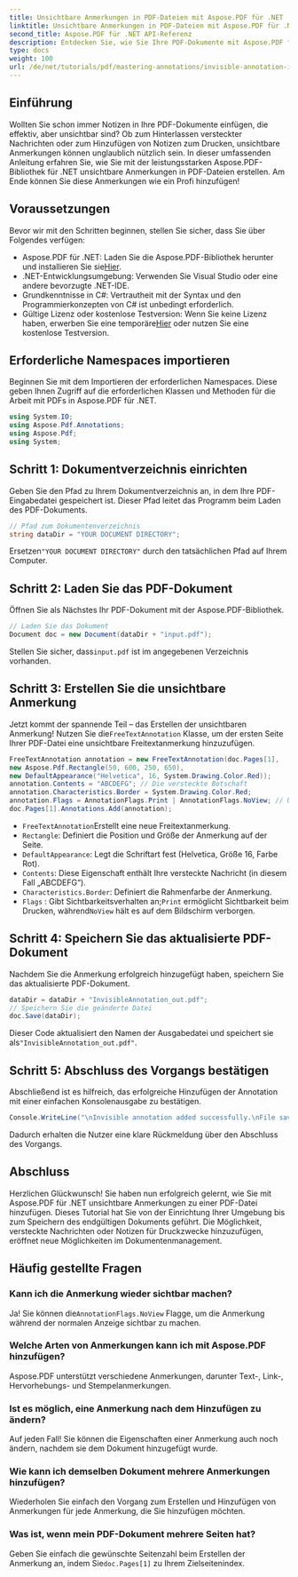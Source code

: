```yaml
---
title: Unsichtbare Anmerkungen in PDF-Dateien mit Aspose.PDF für .NET
linktitle: Unsichtbare Anmerkungen in PDF-Dateien mit Aspose.PDF für .NET
second_title: Aspose.PDF für .NET API-Referenz
description: Entdecken Sie, wie Sie Ihre PDF-Dokumente mit Aspose.PDF für .NET mit unsichtbaren Anmerkungen verbessern können. Dieses umfassende Tutorial führt Sie durch den Prozess der Erstellung effektiver und dennoch diskreter Notizen in Ihren PDFs.
type: docs
weight: 100
url: /de/net/tutorials/pdf/mastering-annotations/invisible-annotation-in-pdf-file/
---
```

## Einführung

Wollten Sie schon immer Notizen in Ihre PDF-Dokumente einfügen, die effektiv, aber unsichtbar sind? Ob zum Hinterlassen versteckter Nachrichten oder zum Hinzufügen von Notizen zum Drucken, unsichtbare Anmerkungen können unglaublich nützlich sein. In dieser umfassenden Anleitung erfahren Sie, wie Sie mit der leistungsstarken Aspose.PDF-Bibliothek für .NET unsichtbare Anmerkungen in PDF-Dateien erstellen. Am Ende können Sie diese Anmerkungen wie ein Profi hinzufügen!

## Voraussetzungen

Bevor wir mit den Schritten beginnen, stellen Sie sicher, dass Sie über Folgendes verfügen:

-  Aspose.PDF für .NET: Laden Sie die Aspose.PDF-Bibliothek herunter und installieren Sie sie[Hier](https://releases.aspose.com/pdf/net/).
- .NET-Entwicklungsumgebung: Verwenden Sie Visual Studio oder eine andere bevorzugte .NET-IDE.
- Grundkenntnisse in C#: Vertrautheit mit der Syntax und den Programmierkonzepten von C# ist unbedingt erforderlich.
-  Gültige Lizenz oder kostenlose Testversion: Wenn Sie keine Lizenz haben, erwerben Sie eine temporäre[Hier](https://purchase.aspose.com/temporary-license/) oder nutzen Sie eine kostenlose Testversion.

## Erforderliche Namespaces importieren

Beginnen Sie mit dem Importieren der erforderlichen Namespaces. Diese geben Ihnen Zugriff auf die erforderlichen Klassen und Methoden für die Arbeit mit PDFs in Aspose.PDF für .NET.

```csharp
using System.IO;
using Aspose.Pdf.Annotations;
using Aspose.Pdf;
using System;
```

## Schritt 1: Dokumentverzeichnis einrichten

Geben Sie den Pfad zu Ihrem Dokumentverzeichnis an, in dem Ihre PDF-Eingabedatei gespeichert ist. Dieser Pfad leitet das Programm beim Laden des PDF-Dokuments.

```csharp
// Pfad zum Dokumentenverzeichnis
string dataDir = "YOUR DOCUMENT DIRECTORY";
```

 Ersetzen`"YOUR DOCUMENT DIRECTORY"` durch den tatsächlichen Pfad auf Ihrem Computer.

## Schritt 2: Laden Sie das PDF-Dokument

Öffnen Sie als Nächstes Ihr PDF-Dokument mit der Aspose.PDF-Bibliothek.

```csharp
// Laden Sie das Dokument
Document doc = new Document(dataDir + "input.pdf");
```

 Stellen Sie sicher, dass`input.pdf` ist im angegebenen Verzeichnis vorhanden.

## Schritt 3: Erstellen Sie die unsichtbare Anmerkung

 Jetzt kommt der spannende Teil – das Erstellen der unsichtbaren Anmerkung! Nutzen Sie die`FreeTextAnnotation` Klasse, um der ersten Seite Ihrer PDF-Datei eine unsichtbare Freitextanmerkung hinzuzufügen.

```csharp
FreeTextAnnotation annotation = new FreeTextAnnotation(doc.Pages[1], 
new Aspose.Pdf.Rectangle(50, 600, 250, 650), 
new DefaultAppearance("Helvetica", 16, System.Drawing.Color.Red));
annotation.Contents = "ABCDEFG"; // Die versteckte Botschaft
annotation.Characteristics.Border = System.Drawing.Color.Red;
annotation.Flags = AnnotationFlags.Print | AnnotationFlags.NoView; // Unsichtbar auf dem Bildschirm
doc.Pages[1].Annotations.Add(annotation);
```

- `FreeTextAnnotation`Erstellt eine neue Freitextanmerkung.
- `Rectangle`: Definiert die Position und Größe der Anmerkung auf der Seite.
- `DefaultAppearance`: Legt die Schriftart fest (Helvetica, Größe 16, Farbe Rot).
- `Contents`: Diese Eigenschaft enthält Ihre versteckte Nachricht (in diesem Fall „ABCDEFG“).
- `Characteristics.Border`: Definiert die Rahmenfarbe der Anmerkung.
- `Flags` : Gibt Sichtbarkeitsverhalten an;`Print` ermöglicht Sichtbarkeit beim Drucken, während`NoView` hält es auf dem Bildschirm verborgen.

## Schritt 4: Speichern Sie das aktualisierte PDF-Dokument

Nachdem Sie die Anmerkung erfolgreich hinzugefügt haben, speichern Sie das aktualisierte PDF-Dokument.

```csharp
dataDir = dataDir + "InvisibleAnnotation_out.pdf";
// Speichern Sie die geänderte Datei
doc.Save(dataDir);
```

 Dieser Code aktualisiert den Namen der Ausgabedatei und speichert sie als`"InvisibleAnnotation_out.pdf"`.

## Schritt 5: Abschluss des Vorgangs bestätigen

Abschließend ist es hilfreich, das erfolgreiche Hinzufügen der Annotation mit einer einfachen Konsolenausgabe zu bestätigen.

```csharp
Console.WriteLine("\nInvisible annotation added successfully.\nFile saved at " + dataDir);
```

Dadurch erhalten die Nutzer eine klare Rückmeldung über den Abschluss des Vorgangs.

## Abschluss

Herzlichen Glückwunsch! Sie haben nun erfolgreich gelernt, wie Sie mit Aspose.PDF für .NET unsichtbare Anmerkungen zu einer PDF-Datei hinzufügen. Dieses Tutorial hat Sie von der Einrichtung Ihrer Umgebung bis zum Speichern des endgültigen Dokuments geführt. Die Möglichkeit, versteckte Nachrichten oder Notizen für Druckzwecke hinzuzufügen, eröffnet neue Möglichkeiten im Dokumentenmanagement.

## Häufig gestellte Fragen

### Kann ich die Anmerkung wieder sichtbar machen?
 Ja! Sie können die`AnnotationFlags.NoView` Flagge, um die Anmerkung während der normalen Anzeige sichtbar zu machen.

### Welche Arten von Anmerkungen kann ich mit Aspose.PDF hinzufügen?
Aspose.PDF unterstützt verschiedene Anmerkungen, darunter Text-, Link-, Hervorhebungs- und Stempelanmerkungen.

### Ist es möglich, eine Anmerkung nach dem Hinzufügen zu ändern?
Auf jeden Fall! Sie können die Eigenschaften einer Anmerkung auch noch ändern, nachdem sie dem Dokument hinzugefügt wurde.

### Wie kann ich demselben Dokument mehrere Anmerkungen hinzufügen?
Wiederholen Sie einfach den Vorgang zum Erstellen und Hinzufügen von Anmerkungen für jede Anmerkung, die Sie hinzufügen möchten.

### Was ist, wenn mein PDF-Dokument mehrere Seiten hat?
 Geben Sie einfach die gewünschte Seitenzahl beim Erstellen der Anmerkung an, indem Sie`doc.Pages[1]` zu Ihrem Zielseitenindex.